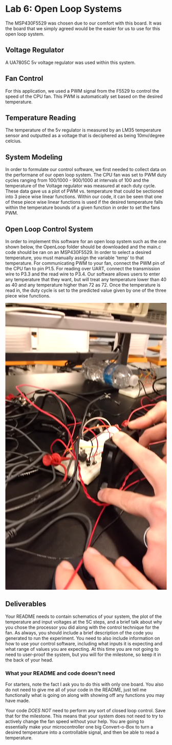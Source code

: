 # Lab 6: Open Loop Systems
The MSP430F5529 was chosen due to our comfort with this board. It was the board that we simply agreed would be the easier for us to use for this open loop system.

## Voltage Regulator
A UA7805C 5v voltage regulator was used within this system.

## Fan Control
For this application, we used a PWM signal from the F5529 to control the speed of the CPU fan. This PWM is automatically set based on the desired temperature.

## Temperature Reading
The temperature of the 5v regulator is measured by an LM35 temperature sensor and outputted as a voltage that is deciphered as being 10mv/degree celcius.


## System Modeling
In order to formulate our control software, we first needed to collect data on the performane of our open loop system. The CPU fan was set to PWM duty cycles ranging from 100/1000 - 900/1000 at intervals of 100 and the temperature of the Voltage regulator was measured at each duty cycle. These data gave us a plot of PWM vs. temperature that could be sectioned into 3 piece wise linear functions. Within our code, it can be seen that one of these piece wise linear functions is used if the desired temperature falls within the temperature bounds of a given function in order to set the fans PWM.

## Open Loop Control System
In order to implement this software for an open loop system such as the one shown below, the OpenLoop folder should be downloaded and the main.c code should be ran on an MSP430F5529. In order to select a desired temperature, you must manually assign the variable 'temp' to that temperature. For communicating PWM to your fan, connect the PWM pin of the CPU fan to pin P1.5. For reading over UART, connect the transmission wire to P3.3 and the read wire to P3.4. Our software allows users to enter any temperature that they want, but will treat any temperature lower than 40 as 40 and any temperature higher than 72 as 72. Once the temperature is read in, the duty cycle is set to the predicted value given by one of the three piece wise functions.

![alt text](https://github.com/RU09342/lab-6taking-control-over-your-embedded-life-quinn-and-hastings/blob/master/Open%20Loop%20Systems/openLoopCircuit.png)


## Deliverables
Your README needs to contain schematics of your system, the plot of the temperature and input voltages at the 5C steps, and a brief talk about why you chose the processor you did along with the control technique for the fan. As always, you should include a brief description of the code you generated to run the experiment. You need to also include information on how to use your control software, including what inputs it is expecting and what range of values you are expecting. At this time you are not going to need to user-proof the system, but you will for the milestone, so keep it in the back of your head.


### What your README and code doesn't need
For starters, note the fact I ask you to do this with only one board. You also do not need to give me all of your code in the README, just tell me functionally what is going on along with showing off any functions you may have made.

Your code *DOES NOT* need to perform any sort of closed loop control. Save that for the milestone. This means that your system does not need to try to actively change the fan speed without your help. You are going to essentially make your microcontroller one big Convert-o-Box to turn a desired temperature into a controllable signal, and then be able to read a temperature.
